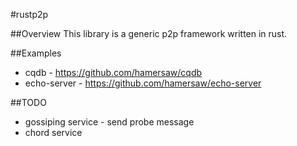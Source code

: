 #rustp2p

##Overview
This library is a generic p2p framework written in rust.

##Examples
- cqdb - https://github.com/hamersaw/cqdb
- echo-server - https://github.com/hamersaw/echo-server

##TODO
- gossiping service - send probe message
- chord service
